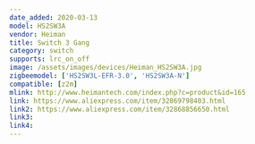 ```yaml
---
date_added: 2020-03-13
model: HS2SW3A
vendor: Heiman
title: Switch 3 Gang
category: switch
supports: lrc_on_off
image: /assets/images/devices/Heiman_HS2SW3A.jpg
zigbeemodel: ['HS2SW3L-EFR-3.0', 'HS2SW3A-N']
compatible: [z2m]
mlink: http://www.heimantech.com/index.php?c=product&id=165
link: https://www.aliexpress.com/item/32869798403.html
link2: https://www.aliexpress.com/item/32868856650.html
link3: 
link4: 
---
```

